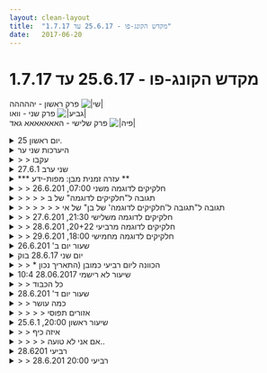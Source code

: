 ```yaml
---
layout: clean-layout
title:  "מקדש הקונג-פו - 25.6.17 עד 1.7.17"
date:   2017-06-20
---
```

# מקדש הקונג-פו - 25.6.17 עד 1.7.17 
פרק ראשון - יההההה <img src="http://www.timg.co.il/tapuzForum/images/Emo77.gif" alt="|שי|"><br> פרק שני - וואו <img src="http://www.timg.co.il/tapuzForum/images/Emo106.gif" alt="|גביע|"><br> פרק שלישי - האאאאאאא גאד <img src="http://www.timg.co.il/tapuzForum/images/Emo230.gif" alt="|פיה|">

<details>
                    <summary>יום ראשון 25.</summary>
                    תחילת שיעור 10:40 בביתי.<br> <br> כבר מ 10:30 מתחיל לנתק את הפלאפון ואת הגישה. יוצר סביבה ללא הפרעות. (חלק מההנחיות) פורש מזרן שאוכל לשכב.<br> התחלה בעמידה ובהרפיה ובדמיון של השיעור שזה עתה הולך להתרחש. מדמיין אותי מצליח בו.<br> <br> ממשיך להרפיות<br> עמידה כל הגוף - חלקים מהגוף - כל הגוף. ישיבה כל הגוף חלקים מהגוף כל הגוף. שכיבה -&nbsp;&nbsp;כל הגוף אברי הגוף כל הגוף. ישיבה כל הגוף חלקים מהגוף כל הגוף.&nbsp;&nbsp;עמידה כל הגוף - חלקים מהגוף - כל הגוף.<br> <br> ההרפיה הזאת לקחה לי בסביבות ה 40 דקות מופלאות המדיטציה הכי נפלאה שעשיתי במסגרת שיעורי הקונג פו. אני לא יודע למה אבל אני מאוד אוהב תרגילים שהתנועה שלהם היא כמו מטוטלת. ובתרגיל הזה יש שתי מטוטלות. מדהים!!!!<br> <br> המשכתי לקרוא את <a href=http://www.tapuz.co.il/communa/viewmsgcommuna.asp?communaid=18195&msgid=55909337 target=_blank style=color:blue>הטקסט הנפלא</a>. פעם שניה שאני קורא אותו וזה היה מאוד מרגש. <br> <br> המשכתי על העבודה של ההרפיה. והמשכתי לקרוא קצת בשאלות ובתשובות. הרגשתי חופש לקרוא להרגיש אמפתיה ולהביא תשובות שצצו גם לי. עוד לא הרגשתי לגמרי בנוח לענות לעצמי.<br> <br> עשיתי הפסקות הליכה עם הרפיה של האגן, קצת מתיחות וגמישות כח. <br> המשכתי זמן נוסף על המחשב.<br> היה לי קשה להפרד מהשיעור הנפלא הזה.<br> והוא הסתיים ב 12:15 <br> <br> <br>
                  </details><details>
                    <summary>היערכות שני ער</summary>
                    תוצאות: <br> התקדמתי והעמקתי באמנות הקונג פו שלי, התקדמתי באמנות ההגנה (3 המעגלים), התקדמתי בראיית והבנת האנשים, הגשת וקבלת עזרה, התקדמתי באמנות היום יום שלי. אני שב הביתה במצב נעים, חדש ומלא אנרגיה.<br> <br> השקייה:<br> חותר לשיתופי פעולה הרמוניים<br> יש זמן להכל<br> כל מה שאני צריך מגיע בקלות ובטבעיות<br> מוגן <br> השקט והמיקוד של הכאן גוברים<br> <br> דימויים: <br> טבעת מלאכים<br> רקדן אנרגיה<br> ספריה גדולה<br> קוסם
                  </details><details>
                    <summary>> > עקבו</summary>
                    ריב רפאל עילי ואסא<br> <br> עבודה באופן עצמאי עם עילי, שיתופי פעולה הרמוניים - צ&#39;ק. קל מאוד ליצור את זה עם כל אדם אלא אם הוא או אני במצב מיוחד.<br> <br> לא נאספנו - רב תועלת להפליא. פותח מרחב עבודה נהדר. <br> <br> ריפוי עמוק הנובע מהאדמה, מתוך תוכי<br> <br> מוגנות מלאה - הפעם לא דרשה שום מיקוד מיוחד. פשוט הייתה שם בקלות ובטבעיות. עברה גם למימד אקטיבי יותר והחלה לחקור אותו.<br> <br> להיות ממשק בין האנרגיה של השמיים והאנרגיה של הארץ<br> <br> ידיים מלא:<br> נקודות לעבודה: שליטה במתרחש, שמירת אנרגיה ונשימה, מוגנות וסגירות. לעבוד טכני ונכון. <br> אין זה משנה מי עומד מולי. גבוה, נמוך, חזק או זריז, פרא או מקצוען. אמנות ההגנה שלי פשוט מכילה ומטפלת במה שצריך לטפל בו.<br> <br> עוד עבודה על ארבע השלוחות, העובדות כאחד. <br> זרימה חופשית של אנרגיה.<br> <br> עמידת הידיים התייצבה והתיישבה. ממליץ להדביק אותה במקודשות תנועתית.<br> בכלל - ממליץ להדביק בזה את הכל.
                  </details><details>
                    <summary>שני ערב 27.6.1</summary>
                    כמה עקבות מהשיעור:<br> <br> עבודת ידיים אינטנסיבית&nbsp;&nbsp;עם דגש על שמירה על נשימה נינוחה במהלך העבודה. <br> <br> טכניקות ריפוי עם חיבור לאנרגיה של כדור הארץ<br> <br> מיקוד לגבי הסיבה הרגשית שגורמת לסימפטומים פיזיים, והתכווונות לשחרר את האמונה שהמערכת הרגשית לא יכולה להתמודד לבדה עם כל מצב.<br> <br> יישום תחושה של מוגנות בחיי היום יום.<br> <br> היה מרפא.
                  </details><details>
                    <summary>*** עזרה זמנית מבן: מפות-ידע **</summary>
                    אם אנחנו מרימים את מבטנו וקוראים בעדינות, פעם נוספת, את הנחיות יומן השיעורים, הנמצאות תמיד פה בראש הדף, אנחנו יכולים כבר ליישם אותן טוב יותר.<br> <br> אחד מהדברים שאני עובד זה זמן מה לאפשר יותר, הוא את התפקודת &quot;תיעוד החומר המועבר&quot;, אשר הינה אחת משלוש התפקודות העיקריות של יומן השיעורים בינתיים. שלוש מני רבות.<br> <br> להודעה זו אני משרשר כל מיני דוגמאות קטנות לתיעוד חלקיקים מתוך החומר שהועבר בשיעורי השבוע.<br> <br> ככל שאתם מתקדמים בשימוש ביומן השיעורים, אתם בעצמכם כבר לא מפספסים את החומר הזה ותיעודו, בעודכם הופכים את חלקיקי הדוגמאות שאני מביא לקטנים, זניחים ומיותרים יותר ויותר.<br><br><table width='70%' cellpadding='0' cellspacing='0' bgcolor='#C6C7C6'><tr><td height='1'></td></tr></table><br><b>מדברים על מדיטציה:</b> <a href="http://forums.tapuz.co.il/meditation" target="_blank">http://forums.tapuz.co.il/meditation</a><br/><br/>לומדים את אמנות המדיטציה: <a href="http://www.ThePracticalMeditation.com" target="_blank" rel=nofollow>www.ThePracticalMeditation.com</a><br/>לומדים את אמנות היכולת: <a href="http://www.MagicalChanging.com" target="_blank" rel=nofollow>www.MagicalChanging.com</a>
                  </details><details>
                    <summary>> > חלקיקים לדוגמה משני 07:00, 26.6.201</summary>
                    שתי ההסטות הבסיסיות, החוצה ופנימה, ניתנות לביצוע לכל כיוון, במגוון עצום של צורות.<br> הן יכולות להתבצע גם כלפי מטה (&quot;ענן&quot;).<br> <br> כאשר רוצים לתקשר עם הפרטנר וזה לא מיד מושלם, זוהר בשמחה, אפשר להגיד מיד, בלי להסס, &quot;עצור&quot; או &quot;STOP&quot;.<br> קודם כל להפסיק, להסתכל עליו, להרגיש את עצמנו.<br> הוא מן הסתם יהפוך לסימן שאלה.<br> ואז נוכל להתחיל לחשוב בקול, &quot;יש משהו שמפריע לי...&quot; או &quot;יש לי בקשה...&quot; וכו&#39;.<br> לפי התגובות שלו, אפשר לדעת בדרך כלל מהי איכות התקשורת שלנו.<br> יש אוסף של נקודות בסיסיות, שיכולות לעזור לנו לתקשר היטב.<br> אחת מהן היא המודעות לכך שכל מלה ומלה, לא משנה איזו, <b>אומרת משהו אחר</b> לאנשים שונים. משמעותה איננה זהה. לעתים היא קרובה, אפילו מאד, אולם אין באפשרותה להיות זהה.<br> בנוסף, למלים אף-פעם אין משמעות קבועה, אלא הן לחלוטין תלויות-הקְשר.<br> הבנות אלה ואחרות, יכולות להקל מאד על התקשורת ולאפשר לה להיות איכותית יותר ויותר.<br> <br> אפשר להתחיל בלהתמסר בנגיעת-רגל. כל אחד בתורו, נוגע בפרטנר. מפה ואילך אפשר להוסיף בהדרגה מגוון דברים ולעצב סביבה לימודית מהמעלה הראשונה, בקלות ובטבעיות.<br> <br> כאמור, אלה הם רק <b>דוגמאות לחלקיקים</b>. יש הרבה חומר נוסף, אחר לגמרי, שהועבר בשיעור (מבחוץ ו/או מבפנים). בעקרון אפשר למצוא (hopefully) מידע נוסף שהוצב במקום המתאים ביומן השיעורים (בתגובה לשיעור <b>ולא כאן</b>).<br><br><table width='70%' cellpadding='0' cellspacing='0' bgcolor='#C6C7C6'><tr><td height='1'></td></tr></table><br><b>מדברים על מדיטציה:</b> <a href="http://forums.tapuz.co.il/meditation" target="_blank">http://forums.tapuz.co.il/meditation</a><br/><br/>לומדים את אמנות המדיטציה: <a href="http://www.ThePracticalMeditation.com" target="_blank" rel=nofollow>www.ThePracticalMeditation.com</a><br/>לומדים את אמנות היכולת: <a href="http://www.MagicalChanging.com" target="_blank" rel=nofollow>www.MagicalChanging.com</a>
                  </details><details>
                    <summary>> > > > תגובה ל"חלקיקים לדוגמה" של ב</summary>
                    הסיכום שלך מאוד עוזר לי לראות כמה אני עדיין לא ברורה בסיכומים שלי, תודה.
                  </details><details>
                    <summary>> > > > > > תגובה ל"תגובה ל'חלקיקים לדוגמה' של בן" של אי</summary>
                    אַיְייש, רציתי להתבדח על הכותרת אך שדה הכותרת לא ארוך מספיק, אז הנה, פה:<br> <br> <b>תגובה ל&quot;תגובה ל&#39;חלקיקים לדוגמה&#39; של בן&quot; של אינגריד <img src="http://www.timg.co.il/tapuzForum/images/Emo6.gif" alt=":-D"></b><br> <br> טוב, זה כבר לא מצחיק כל-כך, ככה, כי זה לא בכותרת... וגם כי דיברתי על זה.<br> <br> ברגע שמדברים על דברים מסויימים, הם מפסיקים להיות מצחיקים, לפעמים.<br> <br> אה ואני שמח שהדוגמאות שאני מביא, עוזרות לך <img src="http://www.timg.co.il/tapuzForum/images/Emo24.gif" alt="|חיבוק|"><br> <br> אני חושב שאני מבין את כוונתך ב&quot;סיכום&quot;, במקרה הזה, למרות שברגע השני (ברגע הראשון עוד הייתי עסוק בליהנות ממה שכתבת) משהו בי נהם בחשדנות, פנימית, למלה &quot;סיכום&quot;. זה נשמע בערך כך: &quot;רררררר... סיכום? למה סיכום?&quot; משהו הריח לי במלה הזאת, חשוד מעט, כאילו (כך נדמה לזה, טיפה) לא ממש קשור להנחיות הכתיבה ביומן השיעורים, כאילו נובע אולי ממקור אחר, זר, שאיננו מבין את יומן השיעורים או מעוניין בכלל לעשות טוב לאינגריד. &quot;סיכום&quot;. לכל הפחות זה מעניין, לקרוא לזה &quot;סיכום&quot;. עולה בי אסוציאציה של סיכומים בבית-ספר, בין היתר.<br><br><table width='70%' cellpadding='0' cellspacing='0' bgcolor='#C6C7C6'><tr><td height='1'></td></tr></table><br><b>מדברים על מדיטציה:</b> <a href="http://forums.tapuz.co.il/meditation" target="_blank">http://forums.tapuz.co.il/meditation</a><br/><br/>לומדים את אמנות המדיטציה: <a href="http://www.ThePracticalMeditation.com" target="_blank" rel=nofollow>www.ThePracticalMeditation.com</a><br/>לומדים את אמנות היכולת: <a href="http://www.MagicalChanging.com" target="_blank" rel=nofollow>www.MagicalChanging.com</a>
                  </details><details>
                    <summary>> > חלקיקים לדוגמה משלישי 21:30, 27.6.201</summary>
                    <img src="http://www.timg.co.il/tapuzForum/images/Emo182.gif" alt="|טיפה|"><br> &quot;קרב חרבות, מוסקיטרים&quot;, יכול בהדרגה להיבנות כך, למשל: יד, רגל, שתי רגליים, ארבע חרבות.<br> אפשר להתחיל בכוונון מנחה, כגון נגיעה-זה-בזה-לפי-תור, באופנים מסויימים.<br> <br> <img src="http://www.timg.co.il/tapuzForum/images/Emo182.gif" alt="|טיפה|"><br> אני<br> אני לומד/ת<br> אני לומד/ת קונג-פו<br> <br> <img src="http://www.timg.co.il/tapuzForum/images/Emo182.gif" alt="|טיפה|"><br> איך אפשר לפתור בעיה שלא קיימת?<br> <br> כאמור, אלה הם רק <b>דוגמאות לחלקיקים</b>. יש הרבה חומר נוסף, אחר לגמרי, שהועבר בשיעור (מבחוץ ו/או מבפנים). בעקרון אפשר למצוא (hopefully) מידע נוסף שהוצב במקום המתאים ביומן השיעורים (בתגובה לשיעור <b>ולא כאן</b>).<br><br><table width='70%' cellpadding='0' cellspacing='0' bgcolor='#C6C7C6'><tr><td height='1'></td></tr></table><br><b>מדברים על מדיטציה:</b> <a href="http://forums.tapuz.co.il/meditation" target="_blank">http://forums.tapuz.co.il/meditation</a><br/><br/>לומדים את אמנות המדיטציה: <a href="http://www.ThePracticalMeditation.com" target="_blank" rel=nofollow>www.ThePracticalMeditation.com</a><br/>לומדים את אמנות היכולת: <a href="http://www.MagicalChanging.com" target="_blank" rel=nofollow>www.MagicalChanging.com</a>
                  </details><details>
                    <summary>> > חלקיקים לדוגמה מרביעי 20+22, 28.6.201</summary>
                    <img src="http://www.timg.co.il/tapuzForum/images/Emo182.gif" alt="|טיפה|"><br> אפשר לקחת מספר חודשים ספציפיים מלפנינו, לספור את השיעורים שבהם ולהתרכז: נניח שב-X השיעורים האלה, אני הולך להיות לבד בשיעור, בלי פרטנרים ובלי סיוע חיצוני. אחרי שאני מגבש תחושה ברורה ומעצימה מאד של רצף שיעורים זה, אני ממש מביא עצמי בהדרגה למצב שבו אני חווה אותם כמעין שטיח פלאים, נתיב זוהר שאני ערוך ומוכן לצעוד לאורכו, להתמרה ולמידה מדהימות בכל רבדי הקונג-פו.<br> <br> <img src="http://www.timg.co.il/tapuzForum/images/Emo182.gif" alt="|טיפה|"><br> מאד חשובה המיומנות של שיחה עם עצמי, מענה לעצמי, תקשורת עם עצמי.<br> אחת מהדרכים לפתחה היא בעזרת שיחה עם אחרים.<br> כדאי לפתחה במגוון דרכים.<br> <br> <img src="http://www.timg.co.il/tapuzForum/images/Emo182.gif" alt="|טיפה|"><br> כאשר יש בשדה שלי משהו מציק, כדאי לי להבחין בכך ולפעול בהקשר הזה, כדי לאפשר לעצמי להיות חופשי מכך יותר ויותר. אינני צריך להתעסק בדבר עצמו, אפשר לתת לו להיות - אלא בעצמי החופשי ובדברים החיוביים שאני רוצה שיקיפו אותי ויזינו אותי. הפרעה כזאת יכולה ללבוש למשל צורה של מחשבה לא נעימה על אדם אחר.<br> <br> <img src="http://www.timg.co.il/tapuzForum/images/Emo182.gif" alt="|טיפה|"><br> אם יש לפני זמן מסויים, כדאי לשים לב שאני לא לוקח את הפעולה שאני עושה עכשיו ומנסה למתוח אותה על הזמן הזה, אלא מנסה לעשותה עכשיו, בקלות ובפשטות.<br> <br> <img src="http://www.timg.co.il/tapuzForum/images/Emo182.gif" alt="|טיפה|"><br> כאשר עולה בדעתי רעיון ואני מיישם אותו (רעיון, תוכנית, מתווה וכו&#39;), כדאי לשים לב שאני ממשיך להיות מודע למטרה שהולידה רעיון זה ולרגע הזה שהוליד את המטרה. אם אני מאבד קשר עם המטרה ונצמד לרעיון שהתוויתי, אני מבזבז זמן ואנרגיה ושוכח מה אני עושה ולמה. בכל רגע יש בחירה מחדש ואני מפספס אותה, עובר להיות OffLine. רמה נוספת, מעבר לרמת המטרה החשובה כל-כך, היא רמת הרגע הזה, שהוליד את המטרה. אם אני מאבד איתו קשר, מהיכן אני נובע? ולאן?<br> <br> כאמור, אלה הם רק <b>דוגמאות לחלקיקים</b>. יש הרבה חומר נוסף, אחר לגמרי, שהועבר בשיעור (מבחוץ ו/או מבפנים). בעקרון אפשר למצוא (hopefully) מידע נוסף שהוצב במקום המתאים ביומן השיעורים (בתגובה לשיעור <b>ולא כאן</b>).<br><br><table width='70%' cellpadding='0' cellspacing='0' bgcolor='#C6C7C6'><tr><td height='1'></td></tr></table><br><b>מדברים על מדיטציה:</b> <a href="http://forums.tapuz.co.il/meditation" target="_blank">http://forums.tapuz.co.il/meditation</a><br/><br/>לומדים את אמנות המדיטציה: <a href="http://www.ThePracticalMeditation.com" target="_blank" rel=nofollow>www.ThePracticalMeditation.com</a><br/>לומדים את אמנות היכולת: <a href="http://www.MagicalChanging.com" target="_blank" rel=nofollow>www.MagicalChanging.com</a>
                  </details><details>
                    <summary>> > חלקיקים לדוגמה מחמישי 18:00, 29.6.201</summary>
                    בכל פרק שהוא (אפילו השמיני ואילך), אנחנו קודם כל תלמידים, יותר משאנחנו כל דבר אחר. אחת מהסיבות הרבות שבשלן אנחנו מדריכים אחרים היא בכדי להיווכח בטעויות של תלמידים, על-מנת שנדע להימנע מהן בעצמנו. אפשר להפוך להיות &quot;ספוג&quot; שממש כיף ללמד, שאפשר להעביר לו דברים מדהימים, בזמן קצר, בקלות. יש כל מיני איכויות לזה, ביניהן התחומים (אל מה אני פתוח? מה אני רוצה ללמוד?) והפורמטים (ממי? איך?). כדאי להתרכז בחוויותינו עם אחרים, כשאנחנו היינו המדריכים. זה מראה לנו בדיוק במה מדובר, כשמישהו לדוגמה לא פתוח ללמוד אלא רק מ-X או רק בצורה Y, בנוקשות.<br> <br> אחד מהדברים שאנחנו לומדים, בעיקר מהפרק השלישי, הוא את המימד שמעבר למימד הצורות - המקור לכל הצורות, בין אם צורות מחשבה, צורות תנועה או אחרות.<br> <br> בכל רגע נתון יש שערים פשוטים למדי שאם נעבור דרכם, נוכל לעבור לרמה חדשה לגמרי של לימודים, עבורנו.<br> <br> כאמור, אלה הם רק <b>דוגמאות לחלקיקים</b>. יש הרבה חומר נוסף, אחר לגמרי, שהועבר בשיעור (מבחוץ ו/או מבפנים). בעקרון אפשר למצוא (hopefully) מידע נוסף שהוצב במקום המתאים ביומן השיעורים (בתגובה לשיעור <b>ולא כאן</b>).<br><br><table width='70%' cellpadding='0' cellspacing='0' bgcolor='#C6C7C6'><tr><td height='1'></td></tr></table><br><b>מדברים על מדיטציה:</b> <a href="http://forums.tapuz.co.il/meditation" target="_blank">http://forums.tapuz.co.il/meditation</a><br/><br/>לומדים את אמנות המדיטציה: <a href="http://www.ThePracticalMeditation.com" target="_blank" rel=nofollow>www.ThePracticalMeditation.com</a><br/>לומדים את אמנות היכולת: <a href="http://www.MagicalChanging.com" target="_blank" rel=nofollow>www.MagicalChanging.com</a>
                  </details><details>
                    <summary>שעור יום ב' 26.6.201</summary>
                    הגעתי מוקדם, מעט אחרי 6:30, זו הייתה תחושה נעימה להגיע ברוגע ובנחת.<br> לאחר כ-10-15 ד&#39; הגיע רמי.<br> בשעה 6:50 בן הופיע והנחה אותי להעביר לעצמי ולרמי את השיעור המדוייק כפי שמתאים לי בכל רגע. חשבתי לרגע ונהיה לי ברור שאני רוצה להתמקד ברוגע. קיבלנו הנחיה לצעוד הכי ברוגע, תוך חיפש אחרי חלקים בגוף שעושה מאמץ יתר. הלכנו ברוגע עד לאזור המתקנים בגן דובנוב.<br> שם קיבלנו הנחיה להמשיך לתרגל כל אחד לפי בחירתו, עדיין תוך דגש על רוגע והרפיה. <br> לאחר זמן קצר בן הנחה את רמי להנחות את שנינו.<br> קיבלנו הנחיה לבצע תנועות ידיים גדולות ורכות שמיטיבות איתנו.<br> הרגשתי אפופה מאוד, כאילו איזה ענן של ערפל סמיך יושב לי על המוח. אזן ימין הייתה מעט סתומה, שמעתי הרבה פחות טוב מהרגיל והחלטתי לזרום עם זה ולקבל את המצב ולא להרגיש קרבן. כמה פעמים ביקשתי שיחזרו על ההנחיה כי לא הבנתי חלק ממנה. <br> ראיתי שבן חלץ את סנדליו וזה חיבר אותי לכך שגם אני חשה רצון ללכת יחפה וקיבלנו שנינו הנחיה לחלוץ נעליים<br> בן קרה לנו אז לדשא והנחה את רמי להנחות את שיננו. ביצענו תנועות ידיים גדולות כדי לשדרג את הגוף. א&quot;כ תנועות עם כל הגוף, הוספנו בעיטות.<br> לאחר זמן מה בן הנחה אותנו לעבוד יחד ולהתאמן במעין קרב של סימונים עדינים עם הידיים ועם הרגלים. זרמתי עם זה והרגשתי טוב, למרות איזו חולשה קלה ותחושת האפיפות.<br> לאחר מכן קיבלנו הנחיה לסמן כל אחד בתורו בעיטה לפרטנר תוך כדי מגע עדין בכל חלקי הגוף. לאחר מכן נגיעות עם הידיים על כל הגוף ובימוני בעיטות.<br> לאחר מכן עברנו למסירת כפפה, כמו כדור, תוך ניסיון לגעת בפרטנר עם כף הרגל, כלומר סימוני בעיטות.<br>  זה הרגע שבו התחלתי להרגיש תחת מתקפה, מפני שרמי&nbsp;&nbsp;בעט בי כמה פעמים בעוצמה מעט חזקה, שטלטלה אותי, וגם בשל הקצב המהיר של הבעיטות. הונחינו לבצע את הכל ברצף וזה היה לי ממש מאתגר, כאילו נחסם לי המוח והוא מסרב לבצע שתי פעולות בוזמנית. אחרי כ-5 ד&#39; אמרתי לרמי &quot;לא כל כך חזק&quot; או משהו דומה ובן עצר את התרגול ודן באריכות בנושא ביטוי ובהירות וביטוי מועיל של כוונה. זה באמת נתן לי הרבה בהירות ובהדרגה זה התחיל להסיר את העננה מעל לראש שלי. לרגע הרגשתי מיסכנה וקרבן תחת מתקפה וההבהרות והחידודים של בן מאוד עזרו לי ליצור יותר בהירות.<br> לאחר מכן הצלחתי לעבוד בהרבה יותר נינוחות וקלילות.<br> לאחר כעוד 5-10 ד&#39; עברנו לעבוד כל אחד בשדרוג הגוף. עבדתי על הגמשת הגוף.<br> בשאעה 8:00 הסתיים השיעור שלי, כבקשתי. יצאתי עם תחושה שהרווחתי הרבה ומאוד השתדרגתי מכל הבחינות.<br>
                  </details><details>
                    <summary>יום שני 28.6.17 בוק</summary>
                    זמן מקדים 7 דקות, איכות טובה, נינוחות, קשב&nbsp;&nbsp;&nbsp;&nbsp;נוכחים: אינגריד, דרור, יואב, מיקום: מאחורי מוזיאון תל אביב<br> דברים שהגיעו אליי<br> חוויתי בעוצמה את העובדה שאני מקבל את השיעור יותר משנותן אותו<br> קיבלתי או חוויתי הנחיה פנימית לשנות מיקום, בהמשך את ההתכוונות על לחדד את איכות העבודה עם החושים, מציין לעצמי שיהיה מעניין לראות איך אני מטמיע את זה לתוך רגעים ביום שבהם אני רגיל לבצע עבודה בעיקר בחשיבה<br> הצלחתי לרגעים לראות ולחוות את האיכויות הייחודיות והמרהיבות של כל אחד מהמשתתפים. <br> עבודה על שדרוג שיווי המשקל -תרגלתי קפיצות סיבוב מהנות,<br> עבודת זוגות - הסטות - שיפור בזמן העבודה ולא פחות, בזמן ההתבוננות. <br> הזמנתי - התקדמות באיכות התנועה ואמנות הלחימה - קיבלתי - תרגול מהנה של קפיצה וסיבוב - המהנה ביותר שהיה לי עד כה, תרגול של שימוש בחלקים ודפנות שונות של האמה לצורך בלימה - ההרגשה בכל אחד מהם, שדרוג הדיוק וההתאמה למנח של היד של הפרטנר ונקודת המגע. <br> עבודה פנימית טובה בהנחיית תרצה, הצלחתי לחוות מרחב פנימי אינסופי. העניק לי עוד בהירות להבנה מוחצנים מול מופנמים.&nbsp;&nbsp;שער שמרגיש משמעותי.<br> סיום שיעור 08:25<br>
                  </details><details>
                    <summary>> > * הכוונה ליום רביעי כמובן (התאריך נכון</summary>
                    <br><br><table width='70%' cellpadding='0' cellspacing='0' bgcolor='#C6C7C6'><tr><td height='1'></td></tr></table><br><b>מדברים על מדיטציה:</b> <a href="http://forums.tapuz.co.il/meditation" target="_blank">http://forums.tapuz.co.il/meditation</a><br/><br/>לומדים את אמנות המדיטציה: <a href="http://www.ThePracticalMeditation.com" target="_blank" rel=nofollow>www.ThePracticalMeditation.com</a><br/>לומדים את אמנות היכולת: <a href="http://www.MagicalChanging.com" target="_blank" rel=nofollow>www.MagicalChanging.com</a>
                  </details><details>
                    <summary>שיעור לא רישמי 28.06.2017 10:4</summary>
                    שעיור קצר בגינה ליד הבית:<br> דגשים ריפוי (אור ירוק מרפא), לפחות בשלושה מישורים.<br> עבדוה עם דימוי של ארבעת פרשים הבאים ליצור שינוי.<br> עבודה עם דימוי של גילוי דרך דימוי של מפה מרובת שבילים והתמצאות מפה שוטטות איתה.<br> עבודת הרפיה ומנוחה.
                  </details><details>
                    <summary>> > כל הכבוד</summary>
                    <br><br><table width='70%' cellpadding='0' cellspacing='0' bgcolor='#C6C7C6'><tr><td height='1'></td></tr></table><br><b>מדברים על מדיטציה:</b> <a href="http://forums.tapuz.co.il/meditation" target="_blank">http://forums.tapuz.co.il/meditation</a><br/><br/>לומדים את אמנות המדיטציה: <a href="http://www.ThePracticalMeditation.com" target="_blank" rel=nofollow>www.ThePracticalMeditation.com</a><br/>לומדים את אמנות היכולת: <a href="http://www.MagicalChanging.com" target="_blank" rel=nofollow>www.MagicalChanging.com</a>
                  </details><details>
                    <summary>שעור יום ד' 28.6.201</summary>
                    הגעתי מעט אחרי 6:40, דרור כבר היה שם. בהמשך הגיעו גם יואב, תרצה ורמי.<br> בדקות שלפני השיעור ביררתי עם עצמי מה הוא הנושא שעליו אני רוצה לשים דגש. התשובה לא איחרה לבוא: רוגע.<br> בשעה 6:50 יואב התחיל את השיעור שלנו. יואב הנחה אותנו להתחיל ללכת תוך כדי בירור על מה אנחנו רוצים לשים את הדגש.<br> עברנו דרך גינת דובנוב. עצרנו לרגע שם והמשכנו לרחבה שמאחורי המוזיאון.<br> יואב דיבר על לחפש השער, על השתדרגות, על השלב הבא ועוד - זה הרגיש כאילו הוא קרא מתוך מחשבותיי, איזה כיף.<br> עבדנו על שיווי משקל, מאוד נהניתי. גם מהרמה שכבר הגעתי אליה, וגם מלדמיין את הרמה הבאה. אני נהנית לעמוד על רגל אחת ולדמיין את עצמי בתור ציפור כמו עגור. עדיין רגל שמאל יותר יציבה ורגועה מרגל ימין (למרות שאני ימנית).<br> חלצנו נעליים ועבדתי יחפה עד סוף השיעור. מאוד נהניתי מזה.<br> עבדנו על תנועות משדרגות, התמקדתי בתנועות לשחרור מפרק הירך והכתף.<br> עבדתי על בעיטות ובעיטות משולבות, הסטות.<br> עבדנו בזוגות (אניהונחינו&nbsp;&nbsp;עם תרצה) על הסטת אגרוף. מאוד נהניתי מזה.<br> בעבודה החופשית עבדתי על גמישות כדי לשחרר את האזורים התפושים בגוף.<br> תנועות מתיחה.<br> לסיום התיישבנו במעגל ויואב הנחה את תרצה להעביר לנו עבודה פנימית. הונחינו לרוגע וקשב ובסוף לראות את האור שבתוכנו.<br> סיימנו בשעה 8:15 ויצאתי מהשיעור עם אור וחיוך ותחושת גוף נעימה, מוכנה להמשך היום. כיף.
                  </details><details>
                    <summary>> > כמה עושר</summary>
                    אוסף נפלא של שערים. <img src="http://www.timg.co.il/tapuzForum/images/Emo45.gif" alt="|כן|"><br> לגבי &quot;האיזורים התפוסים בגוף&quot;, מוזמנת לחפש תיאוריות נוספות לתחושות האלה. תיאוריית &quot;האיזורים התפוסים&quot; אולי עשתה לך טוב, אך אפשר שתמצאי/תמציאי בקרוב תיאוריה חדשה כלשהי, שתהיה לך מדוייקת יותר ומעצימה אף יותר מתיאוריית &quot;האיזורים התפוסים&quot;.<br><br><table width='70%' cellpadding='0' cellspacing='0' bgcolor='#C6C7C6'><tr><td height='1'></td></tr></table><br><b>מדברים על מדיטציה:</b> <a href="http://forums.tapuz.co.il/meditation" target="_blank">http://forums.tapuz.co.il/meditation</a><br/><br/>לומדים את אמנות המדיטציה: <a href="http://www.ThePracticalMeditation.com" target="_blank" rel=nofollow>www.ThePracticalMeditation.com</a><br/>לומדים את אמנות היכולת: <a href="http://www.MagicalChanging.com" target="_blank" rel=nofollow>www.MagicalChanging.com</a>
                  </details><details>
                    <summary>> > > > אזורים תפוסי</summary>
                    תודה על השיקוף. אכן כבר גיליתי דברים מדוייקים יותר: שרירים מקוצצרים ומקווצים באזור מפרקי הירך ובמתניים, שרירים נוקשים, מעט כואיבים וחסרי גמישות בגב התחתון, תחושה של דלקת קלה בכף ימין.
                  </details><details>
                    <summary>שיעור ראשון 20:00, 25.6.1</summary>
                    היה לי שיעור מאד נעים ונינוח. הועבר ע&quot;י יניב<br> מגוון תרגילים תוך כדי הליכה: התבוננות על הנשימה בלי לשנותה, הנאה מהמראות סביבי, הנאה מהנוכחות שלי במרחב...<br> המשך השיעור כלל הרבה עבודה פנימית - חישת הגוף, הרגשת אי נוחות בגוף וחוויה שלה כאנרגיה, התבוננות על יופי בסביבה חיצונית, הרגשת פוטנציאל האנרגיה שבתוכי.<br> תרגול קצר של חבטות, שיווי משקל<br> הודיה לעצמי על השיעור<br> <img src="http://www.timg.co.il/tapuzForum/images/Emo13.gif" alt=":-)"><br>
                  </details><details>
                    <summary>> > איזה כיף</summary>
                    איך היה לך הזמן בנקודת המפגש, עד לתחילתו של החלק הרשמי של השיעור?<br><br><table width='70%' cellpadding='0' cellspacing='0' bgcolor='#C6C7C6'><tr><td height='1'></td></tr></table><br><b>מדברים על מדיטציה:</b> <a href="http://forums.tapuz.co.il/meditation" target="_blank">http://forums.tapuz.co.il/meditation</a><br/><br/>לומדים את אמנות המדיטציה: <a href="http://www.ThePracticalMeditation.com" target="_blank" rel=nofollow>www.ThePracticalMeditation.com</a><br/>לומדים את אמנות היכולת: <a href="http://www.MagicalChanging.com" target="_blank" rel=nofollow>www.MagicalChanging.com</a>
                  </details><details>
                    <summary>> > > > אם אני לא טועה..</summary>
                    היה לי ממש חם בתוך הגוף. יכולתי להרגיש שיחסית נעים מסביבי אבל חוויתי את הגוף כמו תנור.<br> הבנתי שהשיעור שלי יכלול בהכרח מעט מאד תנועה, ואולי אף תהיתי אם בכלל כדאי לקיימו.
                  </details><details>
                    <summary>רביעי 28.6201</summary>
                    נוכחים: חגי, בן (לחלק מהזמן), ריב, בועז. מיקום: גן דבורה בארון.<br> <br> נינוחות תוך כדי הליכה.<br> <br> נינוחות חיצונית ופנימית. אצלי זה היה תוך כדי שכיבה על הנדנדה הגדולה העגולה שם.<br> <br> שקט בכל תרגיל, כך עשיה שאני עושה.<br> <br> מציאת הנאה בחיי היום יום, בדברים שאני עושה.<br> <br> אם אני בוחר בתוכי נושאים לשפר, אני יכול לבדוק עם עצמי אם זה אכן נגיש/ מציאותי עבורי אם אני מרגיש שמחה לקראת זה או רתיעה וכדומה.
                  </details><details>
                    <summary>> > רביעי 20:00 28.6.201</summary>
                    
                  </details><details>
                    <summary></summary>
                    בשיעור ביום רביעי הונחנו אני, ריב ובועז להנחות את עצמנו ואת השניים האחרים בסבב, בפרקי זמן קצרים.<br> <br> ניתן דגש על טבעיות, המשכיות, כאילו הזמן אינו קצר, וכך להנחות - כך להבנתי.<br> <br> מה אני יכול לעשות עם לא עולה בי באופן טבעי משהו להנחות בו את עצמי ואת האחרים בפרק זמן כה קצר? ובכלל, מה לעשות במצב שבו אני מקבל הנחיה להנחות בה גם אחרים (ללא הגבלה בזמן), האם להתחיל מיד במשהו בלי לבזבז זמן, ככה ב&quot;שלוף&quot;? לחכות שיעלה משהו? או משהו אחר? איך לגשת לזה, בתוכי ומחוצה לי?
                  </details><details>
                    <summary>> > אימו</summary>
                    ההנחיה עצמה היתה פשוטה למדי:<br> &quot;<b>לאמן</b> את עצמי ואת שני האחרים<br> באופן שבין היתר ישפר את התפקוד שלנו ביומיום&quot;<br> <br> אינני אמור או צריך להצליח, שהרי זהו שיעור, אני מקבל משימות.<br> אפשר לקבל משימות בלתי אפשריות, כמו גם משימות קלות מאד, כמו גם כל מה שבאמצע.<br> כך או אחרת, אני פשוט עושה כמיטב יכולתי.<br> <br> במקרה של המשימה שתוארה לעיל, התבקשתי לאמן את עצמי.<br> ואת האחרים.<br> באופן שבין היתר יניב תוצאה מסויימת.<br> <br> לאמן אני בטוח יכול... אך מה לגבי התוצאה שצויינה? מקסימום, לא תושג, אז מה? אני לומד, מנסה. יש דברים שממילא לא אמורים להצליח, כמו בתרגיל שבו אנחנו מקבלים לדחוף קיר. הרי לא מצפים שהקיר באמת יידחף. הניסיון האמיתי לדחוף אותו, לעומת זאת, מחזק את השרירים... ומספק את מה שביקשנו מהתרגיל.<br> <br> אם אתה למשל מחליט &quot;ללכת על X&quot; ונותן את ההנחיה &quot;X&quot; מבלי להמשיך לשקול אחר-כך, שניה אחר שניה, מה עכשיו... ומה עכשיו... ומה עכשיו... ולא מנסה לשפר דבר... אז אתה כאילו שומט את הנסיון מידיך, במו-ידיך... מפקיר אתכם לאיזשהו רעיון... מחכה שהזמן יסתיים... וזה קצת כמו לזרוק משהו (הוא עוזב את ידך ברגע הזריקה ומגיע לאן שמגיע, בלי שליטתך בו), לעומת להניח משהו (הוא כל הזמן בידך, בשליטתך).<br> <br> מה הבעיה, למשל, להתחיל בהתבוננות על עצמנו, כאן ועכשיו? או בדמיוננו, על סיטואציה שבה אנחנו רוצים לתפקד טוב יותר? אפשר להתחיל מכל דבר שהוא, אין צורך לחכות... ותוך כדי האימון שהתחלתי כבר לעבור, אני יכול להתחיל לשפר, להוסיף, לכוונן, לנסות כיוונים שונים...<br> <br> אתה מוזמן גם לראות את ההקשר לסופה של התשובה &quot;<a href=http://www.tapuz.co.il/communa/viewmsgcommuna.asp?communaid=1718&msgid=56726262 target=_blank style=color:blue>הצצות ראשונות</a>&quot;, חמש פסקאות לפני הסוף, החל מהמלים: &quot;<b>עשה צעד אחד קטן בכיוון מסויים... ובדוק</b>&quot;.<br> <br> אז איך לגשת לזה? בפשטות. שניה אחר שניה. לא להזניח, לא לעזוב, לא להחליף את מודעותך בתוכנית כלשהי (שבהחלט יכולה לשרתך, בכיף). מודעותך ורצונך הפעיל, ברגע הנתון, אינם ברי-תחליף.<br><br><table width='70%' cellpadding='0' cellspacing='0' bgcolor='#C6C7C6'><tr><td height='1'></td></tr></table><br><b>מדברים על מדיטציה:</b> <a href="http://forums.tapuz.co.il/meditation" target="_blank">http://forums.tapuz.co.il/meditation</a><br/><br/>לומדים את אמנות המדיטציה: <a href="http://www.ThePracticalMeditation.com" target="_blank" rel=nofollow>www.ThePracticalMeditation.com</a><br/>לומדים את אמנות היכולת: <a href="http://www.MagicalChanging.com" target="_blank" rel=nofollow>www.MagicalChanging.com</a>
                  </details><details>
                    <summary>שיעור של יום ראשון ה 25.6.17 ב 20:0</summary>
                    הגעתי מוקדם<br> נאספתי באיזור 19:30<br> רגישות ועצמה<br> קשיחות ועדינות<br> להבים <br> השומר ההיסטרי הפנימי <br> שיעור נסתיים באיזור 20:00<br> <br>
                  </details><details>
                    <summary>קונג פו א' 25.6.201</summary>
                    מבערך רבע לשבע:<br> <br> כשאני משת&quot;פ עם מישהו אחר אני מרגיש לעתים קרובות כמו מסוף שאפשר להגיע דרכו אל ידע רלוונטי.<br> אין צורך לבלבל את השימוש הזה בי כבמסוף, עם &quot;לעזור למישהו&quot;.<br> איך אני עושה את זה זמין עבורי באיכות הגבוהה להפליא הזאת, גם כשאני עובד עם עצמי בלבד? בשיעורים האחרונים נתתי לי לשת&quot;פ עם אנשים אחרים לפרקי זמן קצרים בפרקי זמן שהועדתי לעבודה שלי רק עם עצמי, כדי להשתמש במנגנון הזה וללמוד אותו (בשבוע שעבר עם דרור, השבוע עם בועז)<br> <br> דברים שיש בי תפישה דומיננטית אותם כלא כל כך נגישים לי, הם לפעמים דברים שבמיוחד נגישים לי. מספיק לבלות עם דבר כזה לא הרבה פעמים או זמן כדי שמראית העין וההגשמה שלה במציאות יתפוגגו.<br> שאיפה לחיבור: חיבור פרק זמן שנראה לי לא מחובר למה שלפניו ואחריו. הימצאות במקום גבוה שלא מחוברת לטיפוס אליו וממנו (אבל כשעבדתי על גגות זה התחבר והייתי טפסן מעולה ובליין גגות מדופלם), הימצאות בתוך סלטה שלא מחוברת ליציאה אליה ולחזרה ממנה (אבל כשעשיתי מלא סלטות זה התחבר).<br> <br> מסביבות שבע ועשרים:<br> עוצמה, מוגנות, רוגע, עדינות, פתיחות: דרך הקשחה והרפייה כבסיס תנועתי, דרך הובלת התנועה באמצעות להבי הזרועות, דרך זיהוי כלים שעומדים לרשותי, גם הקטנים והפשוטים ביותר.<br> &quot;עמידה ב-360 מעלות&quot; (עומד, יכול לנוע ולשנות את זווית הגוף ביחס לסביבה): ער גם (אבל לא רק) למה שמגיע אלי דרך העיניים, התמונה מתמלאת, ההמון שזה מאפשר (המרת זיהוי סבל בחתול והישאבות אל זה, למשהו הרבה יותר מועיל)<br> &quot;מודעות ב-360 מעלות&quot;: עוטף/נעטף בשומר האמיתי.<br> משחרר את הפודל שהופקד על בטחון ישראל לטייל לו בגינה או מה שפודלים עושים. תמיד יכול להבחין שהוצב שוב אוטומטית בעמדתו, תמיד יכול להחזיר את מצבי לכזה שמאפשר לו לצאת לבלות - מפקיד עלי שומר ראוי, רגוע, כיפי, מציג אותו לפודל, אומר לו תודה ומשחרר אותו לענייניו.<br> <br> מסביבות עשרה לשמונה:<br> ראיון (interview): מרואיין מצויין. מספר את הדברים טוב. מחבר את החיים שלי לפה.<br> לספר על משהו לעומת להיות משהו, לתאר עשייה לעומת להיות בה<br> שימוש במדרון דשא תלול לתרגול צורות עבודה שונות:<br> + קרב ב-slow motion ובמהירות רגילה<br> + גלגולים למעלה ולמטה. גיליתי שבגלגול במורד המדרון ובמעלה המדרון יש מעצור באותה נקודה לקראת סוף הגלגול - כלפי מטה מעצור רגשי/אינסטינקטיבי (מנסה למנוע התגלגלות בלי יכולת לעצור), כלפי מעלה מעצור מכני (כוח המשיכה). פתרונות מענגים לשניהם.<br> + מקדם את היעלות שלי (כמה אני חי ומתפקד מעולה באופן טבעי בתנאי המדרון הזה עכשיו כמו היעלים של עין גדי), אומד את ההתקדמות במספרים בין 2 ל-5 (היכרות עם מפת השטח; ויתור על התייחסות לכלל המדרון והתמקדות בתא שטח קטן; תנועה היפרבולית במעלה המדרון; גלגולים אלכסוניים מרווחים שמותאמים לתנאים האלה..)<br> + הפלות ספציפיות לפי בחירה. הסתייעות בתנאי השטח בשני התפקידים, הסתנכרנות עם פני השטח המפתיעים כשאני מוטל מעל הגב<br> + זינוקי ידיים / רגליים – נעזר במדרון כדי ליידות את עצמי עם הידיים (רגליים כלפי מעלה) – כמו בהתגלגלות למטה המעצור בעיקר רגשי/אינסטינקטיבי<br> + התגמשות ונקודת תצפית – מתרווח פנימית וחיצונית, מניח ליופי לרווח ולמלא אותי<br> + נהנה מהסביבה הלא-שגרתית, מתוך ההנאה הזאת מניח לעצמי להשקיף על סביבות החיים שלי ולספק לי כאלה לפי צרכיי ורצוני<br> <br> צפי שבועי: השתדרגות עקבית, קפיצות דרך<br> חגורות ושות&#39; – כלי לשירותי<br> דברים שיש ללמוד מההסטוריה של בית הספר<br> מנגנוני השתכרות שדורשים השקעה נוספת קטנה יחסית<br> <br> עד בערך תשע וחצי
                  </details><details>
                    <summary>קונג פו ב' 26.6.201</summary>
                    משבע ועשרה, שבע ורבע.<br> <br> התקדמות עם &quot;נקודות לא מחוברות&quot;, דרך מקרים ספציפיים (טיפוס, סלטה).<br> נקודות עזר: הצד האחורי (הכנסתו לעניינים, מסתדר לי שאם אני עיוור לגביו והוא משחק תפקיד מפתח אחוש עיוורון לגבי כל העסק), שהייה נעימה גבוה, כניסה דרך שערים שכבר נכנסתי בהם וביליתי היטב בפנים, עבודה בסביבה מתאימה (מימית למשל).<br> <br> התאמת &quot;הזזות&quot; וקרב ידיים לשלב מתקדם.<br> לא טובע בשום דבר, התכוונות מועילה מתמדת אלי ואל מי שאני עובד איתו.<br> אחד הפירות: הצבת הגעת ברירת-מחדל. שמתי לב לניצול אוטומטי של פתיחות אצל היריב כדי להגיע אליו, שאכן קיים אבל לא יוצר הגעה אל הראש גם כשהוא נגיש. כלומר הוא פתוח ואני מגיע אליו, אבל לא בהכרח לאן שהכי נכון להגיע. הצבתי את הראש בעמדת ברירת המחדל, זה השיג את המטרה כמעט מייד.<br> <br> אמן קרב - מיקומו באמנות הלחימה ובכלל, שימוש בו כבשער ללב אמנות הלחימה.<br> + &quot;על סף הטווח&quot; – ער לטווח המינימלי שאני יכול להיות בו בבטחה ולהגיע ממנו מייד. שאיפה להגנה והתקפה באותו זמן.<br> + &quot;מרפקים מובילים&quot; – המרפק מוביל והוא זה שמגיע, המרפק מוביל וחלק אחר של הזרוע מגיע, כל הלהב יחידה אחת עם המרפק וזה נהיה &quot;להב מוביל&quot; או משהו כזה, המרפקים הם הקצוות – מעולה בטווח קצר, ועוד דברים. אינטגרציה של זה בקרב. <br> + חבטות לגוף – חבטות בכל חלקי הגוף, בחינת נקודות תורפה. כמה מהן במיוחד והעבודה הכללית עזרו לי להבין על מה אני רוצה להגן פה. עבודה מחייה מאוד. כחובט ראיתי כמה מקומות שהתכווננות מדוייקת אליהם הפכה את החבטה נטולת כל מאמץ, משהו כמו להפיל את היד או הרגל אל תוך מקום נטול התנגדות.<br> + החיה – משחרר את החיה באופן מכוון, לשירותי. יכולה להתלוות לכל דבר.<br> + חבטות לכרית – המיקום של זה אחרי העבודות הקודמות איפשר לי לשחרר עוצמה גדולה ולכוון אותה במדוייק.<br> בזמן העבודה צפה בנו תייר מאיזה ארץ דוברת אנגלית ובסוף פנה אלינו, גם כדי לשתף אותנו בהתפעלות שלו אבל בעיקר כדי לשאול אותנו מי המורה פה ומי התלמיד, הוא ניסה לשבץ אותנו ככה ולא נהיה לו מזה שום דבר הגיוני. היה נעים מאוד לקבל מן מראה כזאת מבחוץ לנסיון כיפי להתקדם ביחד.<br> <br> יופי<br> אושר – אחד עם-. חווה הכל דרך הכל. גשושה של העולם, עושה את שלי בשבילו. חש באפקט של זה על הגשושה.<br> שמחה – מאפשר לי את השמחות הקטנות במתנות שמגיעות אלי כל הזמן<br> ייעוד<br> <br> עד עשרים לעשר בערך<br>
                  </details><details>
                    <summary>רביעי ליל</summary>
                    שיעור מופלא<br> <br> לבד במרחב השיעור<br> <br> מלא מרחב ושקט<br> <br> לבד בעיר הגדולה<br> <br> הנשימה והאירועים - ממשק - פריצת דרך מופלאה שכדאי עכשיו להעמיק ולחקור אותה.<br> <br> ההתקדמות האדירה האפשרית במרחב הזה<br> <br> פתיחת זכרונות עבר <br> <br> עבודה עם רעל רגשי <br> ההופעה של זה בתוכי היא סימן שוירוס שם רגל בפנים. הזיהוי מספיק כדי שזה יזדכך בשניה. אבל אין צורך להגיע אפילו לשלב מאוחר כזה. <br> <br> עצמאי בשטח, איזה כיף.<br> <br> שקט. ברכה. רוגע. עומק. <br> זו יכולה להיות התחלה טובה לכל שיעור. ובכלל. <br> כמה אני יכול להירגע עכשיו?<br> <br> מרחב עשיר מלא כולו בשקט העתיק. הייתי יכול להמשיך עוד הרבה. ללא גבול בעצם. <br> <br> תודה!!
                  </details><details>
                    <summary>שבת 16:0</summary>
                    החל ב 15:25<br> הסתיים ב 17:16<br> <br> יואב, סיגל, עמרי, אסא, אלון<br> <br> חלק א&#39;<br> מחקר גוף האנרגיה בתנועה. <br> -להתחיל ממנוחה, מרוגע, לייצר הגנה מהתלהמות בתוכי. גם של אחרים. אבל קודם כל ובעיקר -<br>  משלי. <br> <br> חלק ב&#39; <br> עזרה בדרך - 3 נקודות <br> להשתמש בשיעור כמעין תחנת דלק/מנוחה על הדרך. אם הייתי יכול בנוסף למילוי הדלק, גם לקבל משהו רב ערך להמשך הנסיעה - מה הייתי בוחר?<br> <br> להשתמש בשיעור כדוג&#39;ו - אם הייתי יכול לקחת מכאן משהו רב ערך עבור הדברים שאני בונה בחיי כרגע - מה הייתי לוקח?<br> <br> להשתמש בשיעור כמקום מרפא - מה יש בי כרגע שרוצה ריפוי? מה אפשר לרפא בי?<br> <br> מחקר - העניין הזה של בזבוז רגשי של אנרגיה. הדוגמא של שני המתאגרפים - שוגר ריי ודוראן. הדוגמא של עבודת התכנות שבבוקר לאחר מנוחה טובה נפתרת בחמש דקות. <br> <br> מעניין ורב תועלת מאוד- במעגל נעים בצורה מיטיבה ומחוברת. מידי פעם מישהו מדגים חבטה. התפתח גם לסדרת חבטות. <br> <br> בסביבת קרב רגליים - הייתי כמעט בלתי פגיע. ללא מאמץ וללא התרגשות מיוחדים. לא הגנתי הרבה. נתתי להרבה חבטות להתנגש בחומת האנרגיה שלי. נהניתי מהאינטנסיביות ויכולתי להקיף אותנו באור כל הזמן. הנשימה השתפרה מאוד. <br> <br> ניתן לחסום את המידע שמנסה להגיע ולעזור לי על ידי התנגדות, אבל חבל. להשתמש בהבחנה הזו כדי לראות את המקומות שבהן התנגדויות או חסימות שלי מונעות מחלקיקי אור/ידע שונים מלהגיע אלי.<br> <br> תודה!!!<br>
                  </details><details>
                    <summary>> > תוספת - שאלו</summary>
                    לשים לב למה שכן נכנס. לפגיעות שכן הייתה. לא להכחיש. מה קרה שם? <br> <br> איך אנחנו יכולים עוד להשתפר? <br> <br> האם כשאשים דגש יותר גדול על כניסות ומוגנות הרמטית צריכת האנרגיה שלי תגדל?<br> <br> איך להדגיש לי עוד יותר את המקום של עבודה, אפילו עבודה אינטנסיבית ורבת עוצמה, מתוך חברות, אחדות, טוב. מתקדמים ביחד. הייתה רמה יחסית גבוהה של זה הפעם. איך לקחת את זה למקום עוד יותר מיטיב ועמוק?
                  </details><a href="javascript:history.back()">בית</a>